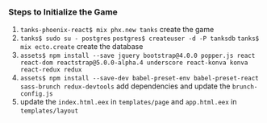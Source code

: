 ### Steps to Initialize the Game

1. `tanks-phoenix-react$ mix phx.new tanks` create the game
2. `tanks$ sudo su - postgres`
   `postgres$ createuser -d -P tanksdb`
   `tanks$ mix ecto.create`
   create the database
3. `assets$ npm install --save jquery bootstrap@4.0.0 popper.js react react-dom reactstrap@5.0.0-alpha.4 underscore react-konva konva react-redux redux`
4. `assets$ npm install --save-dev babel-preset-env babel-preset-react sass-brunch redux-devtools`
   add dependencies and update the `brunch-config.js`
5. update the `index.html.eex` in `templates/page` and `app.html.eex` in `templates/layout`
